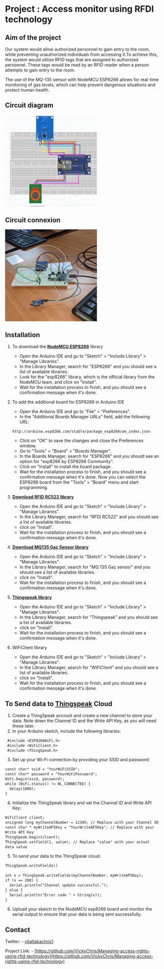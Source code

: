 # Project : Access monitor using RFDI technology

## Aim of the project  
Our system would allow authorized personnel to gain entry to the room, while preventing unauthorized individuals from accessing it.To achieve this, the system would utilize RFID tags that are assigned to authorized personnel. These tags would be read by an RFID reader when a person attempts to gain entry to the room.

The use of the MQ-135 sensor with NodeMCU ESP8266 allows for real-time monitoring of gas levels, which can help prevent dangerous situations and protect human health.

## Circuit diagram
<div align="left">
<a href="https://github.com/VickyChris/Managing-access-rights-using-rfid-technology">
    <img src="images/systeme.png" alt="Circuit Diagram of the system" width="300" height="300">
  </a>
  </div>

## Circuit connexion
<div align="left">
<a href="https://github.com/VickyChris/Managing-access-rights-using-rfid-technology">
    <img src="images/prototype.jpg" alt="Circuit connexion in the system" width="300" height="300">
</a>
</div>

## Installation
1. To download the <a href="https://nodemcu.readthedocs.io/en/release/"><strong>NodeMCU ESP8266</strong></a> library
  
   * Open the Arduino IDE and go to "Sketch" > "Include Library" > "Manage Libraries".
   * In the Library Manager, search for "ESP8266" and you should see a list of available libraries.
   * Look for the "esp8266" library, which is the official library from the NodeMCU team, and click on "Install".
   * Wait for the installation process to finish, and you should see a confirmation message when it's done.

2. To add the additional board for ESP8266 in Arduino IDE
   * Open the Arduino IDE and go to "File" > "Preferences".
   * In the "Additional Boards Manager URLs" field, add the following URL: 
   ```
   http://arduino.esp8266.com/stable/package_esp8266com_index.json
    ```
   * Click on "OK" to save the changes and close the Preferences window.
   * Go to "Tools" > "Board" > "Boards Manager".
   * In the Boards Manager, search for "ESP8266" and you should see an option for "esp8266 by ESP8266 Community".
   * Click on "Install" to install the board package.
   * Wait for the installation process to finish, and you should see a confirmation message when it's done.
Now you can select the ESP8266 board from the "Tools" > "Board" menu and start programming.

1. <a href="https://www.arduinolibraries.info/libraries/mq135"><strong>Download RFID RC522 library</strong></a>

   * Open the Arduino IDE and go to "Sketch" > "Include Library" > "Manage Libraries".
   * In the Library Manager, search for "RFDI RC522" and you should see a list of available libraries.
   * click on "Install".
   * Wait for the installation process to finish, and you should see a confirmation message when it's done.
2. <a href="https://www.arduinolibraries.info/libraries/mq135"><strong>Download MQ135 Gaz Sensor library</strong></a> 
    * Open the Arduino IDE and go to "Sketch" > "Include Library" > "Manage Libraries".
   * In the Library Manager, search for "MQ 135 Gaz sensor" and you should see a list of available libraries.
   * click on "Install".
   * Wait for the installation process to finish, and you should see a confirmation message when it's done.
3. <a href="https://thingspeak.com/"><strong>Thingspeak library</strong></a> 
   
      * Open the Arduino IDE and go to "Sketch" > "Include Library" > "Manage Libraries".
      * In the Library Manager, search for "Thingspeak" and you should see a list of available libraries.
      * click on "Install".
      * Wait for the installation process to finish, and you should see a confirmation message when it's done.
  1. WiFiClient library
       * Open the Arduino IDE and go to "Sketch" > "Include Library" > "Manage Libraries".
       * In the Library Manager, search for "WiFiClient" and you should see a list of available libraries.
       * click on "Install".
       * Wait for the installation process to finish, and you should see a confirmation message when it's done.

## To Send data to <a href="https://thingspeak.com/"><strong>Thingspeak</strong></a> Cloud

1. Create a ThingSpeak account and create a new channel to store your data. Note down the Channel ID and the Write API Key, as you will need these later.
2. In your Arduino sketch, include the following libraries:
 ```
  #include <ESP8266WiFi.h>
  #include <WiFiClient.h>
  #include <ThingSpeak.h>
 ```
3. Set up your Wi-Fi connection by providing your SSID and password:
```
const char* ssid = "YourWiFiSSID";
const char* password = "YourWiFiPassword";
WiFi.begin(ssid, password);
while (WiFi.status() != WL_CONNECTED) {
  delay(1000);
}
 ```
 4. Initialize the ThingSpeak library and set the Channel ID and Write API Key:
```
WiFiClient client;
unsigned long myChannelNumber = 12345; // Replace with your Channel ID
const char * myWriteAPIKey = "YourWriteAPIKey"; // Replace with your Write API Key
ThingSpeak.begin(client);
ThingSpeak.setField(1, value); // Replace "value" with your actual data value
 ```
 5. To send your data to the ThingSpeak cloud:
```
ThingSpeak.writeFields() 

int x = ThingSpeak.writeFields(myChannelNumber, myWriteAPIKey);
if (x == 200) {
  Serial.println("Channel update successful.");
} else {
  Serial.println("Error code " + String(x));
}
```
6. Upload your sketch to the NodeMCU esp8266 board and monitor the serial output to ensure that your data is being sent successfully.

## Contact
Twitter: - [vitaltakachris1](https://twitter.com/vitaltakachris1) 

Project Link: -  [https://github.com/VickyChris/Managing-access-rights-using-rfid-technology](https://github.com/VickyChris/Managing-access-rights-using-rfid-technology)



